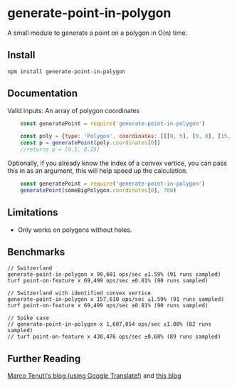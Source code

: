 # generate-point-in-polygon
A small module to generate a point on a polygon in O(n) time.

## Install
````
npm install generate-point-in-polygon
````

## Documentation
Valid inputs: An array of polygon coordinates

````js
    const generatePoint = require('generate-point-in-polygon')

    const poly = {type: 'Polygon', coordinates: [[[0, 5], [0, 0], [15, 0], [1, 0.5], [0, 5]]]}
    const p = generatePoint(poly.coordinates[0])
    //returns p = [0.5, 0.25]
````

Optionally, if you already know the index of a convex vertice, you can pass this in as an argument, this will help speed up the calculation.

````js
    const generatePoint = require('generate-point-in-polygon')
    generatePoint(someBigPolygon.coordinates[0], 700)
````

## Limitations
- Only works on polygons without holes.

## Benchmarks

````
// Switzerland
generate-point-in-polygon x 99,601 ops/sec ±1.59% (91 runs sampled)
turf point-on-feature x 69,499 ops/sec ±0.81% (90 runs sampled)

// Switzerland with identified convex vertice
generate-point-in-polygon x 157,610 ops/sec ±1.59% (91 runs sampled)
turf point-on-feature x 69,499 ops/sec ±0.81% (90 runs sampled)

// Spike case
// generate-point-in-polygon x 1,607,054 ops/sec ±1.00% (82 runs sampled)
// turf point-on-feature x 430,476 ops/sec ±0.68% (89 runs sampled)
````

## Further Reading
[Marco Tenuti's blog (using Google Translate!)](http://www.tencas.com/blog/articolo.asp?articolo=1174) and [this blog](http://www.alecjacobson.com/weblog/?p=1256)

